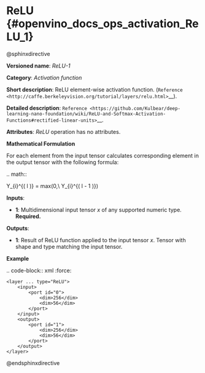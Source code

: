 # ReLU {#openvino_docs_ops_activation_ReLU_1}

@sphinxdirective

**Versioned name**: *ReLU-1*

**Category**: *Activation function*

**Short description**: ReLU element-wise activation function. (`Reference <http://caffe.berkeleyvision.org/tutorial/layers/relu.html>`__).

**Detailed description**: `Reference <https://github.com/Kulbear/deep-learning-nano-foundation/wiki/ReLU-and-Softmax-Activation-Functions#rectified-linear-units>`__.

**Attributes**: *ReLU* operation has no attributes.

**Mathematical Formulation**

For each element from the input tensor calculates corresponding element in the output tensor with the following formula:

.. math::

   Y_{i}^{( l )} = max(0,\ Y_{i}^{( l - 1 )})


**Inputs**:

*   **1**: Multidimensional input tensor *x* of any supported numeric type. **Required.**

**Outputs**:

*   **1**: Result of ReLU function applied to the input tensor *x*. Tensor with shape and type matching the input tensor.

**Example**

.. code-block:: xml
   :force:

    <layer ... type="ReLU">
        <input>
            <port id="0">
                <dim>256</dim>
                <dim>56</dim>
            </port>
        </input>
        <output>
            <port id="1">
                <dim>256</dim>
                <dim>56</dim>
            </port>
        </output>
    </layer>

@endsphinxdirective
